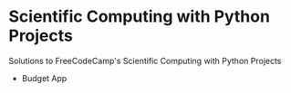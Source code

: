 # Scientific Computing with Python Projects
Solutions to FreeCodeCamp's Scientific Computing with Python Projects
- Budget App
